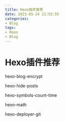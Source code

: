 ```yaml
---
title: Hexo插件推荐
date: 2023-05-24 21:53:55
categories:
- Blog
tags:
- Hexo
- Blog
---
```


# Hexo插件推荐

hexo-blog-encrypt

hexo-hide-posts

hexo-symbols-count-time

hexo-math

hexo-deployer-git
